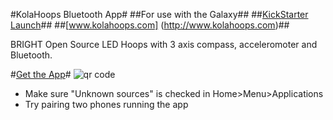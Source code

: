 #KolaHoops Bluetooth App#
##For use with the Galaxy##
##[KickStarter Launch](http://kck.st/RgyQ1X)##
##[www.kolahoops.com] (http://www.kolahoops.com)##

BRIGHT Open Source LED Hoops with 3 axis compass, acceleromoter and Bluetooth.

#[Get the App](http://github.com/mmmaxwwwell/kolahoops-bluetooth/raw/master/kolahoops.apk)#
![qr code](http://github.com/mmmaxwwwell/kolahoops-bluetooth/raw/master/qr.jpeg)

* Make sure "Unknown sources" is checked in Home>Menu>Applications
* Try pairing two phones running the app
